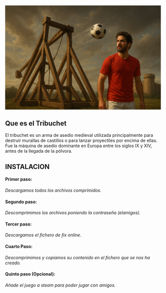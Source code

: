 ![alt text](image.png)
## Que es el Tribuchet
El tribuchet es un arma de asedio medieval utilizada principalmente para destruir murallas de castillos o para lanzar proyectiles por encima de ellas. Fue la máquina de asedio dominante en Europa entre los siglos IX y XIV, antes de la llegada de la pólvora.
## INSTALACION
#### Primer paso:
*Descargamos todos los archivos comprimidos.*
#### Segundo paso:
*Descomprimimos los archivos poniendo la contraseña (elamigos).*
#### Tercer paso:
*Descargamos el fichero de fix online.*

#### Cuarto Paso:
*Descomprimimos y copiamos su contenido en el fichero que se nos ha creado.*
#### Quinto paso (Opcional):
*Añade el juego a steam para poder jugar con amigos.*

